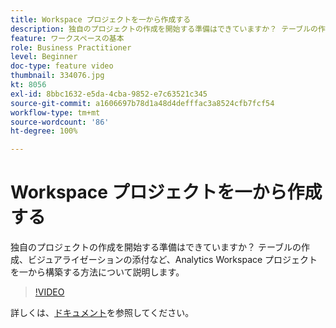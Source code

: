 ```yaml
---
title: Workspace プロジェクトを一から作成する
description: 独自のプロジェクトの作成を開始する準備はできていますか？ テーブルの作成、ビジュアライゼーションの添付など、Analytics Workspace プロジェクトを一から構築する方法について説明します。
feature: ワークスペースの基本
role: Business Practitioner
level: Beginner
doc-type: feature video
thumbnail: 334076.jpg
kt: 8056
exl-id: 8bbc1632-e5da-4cba-9852-e7c63521c345
source-git-commit: a1606697b78d1a48d4defffac3a8524cfb7fcf54
workflow-type: tm+mt
source-wordcount: '86'
ht-degree: 100%

---
```


# Workspace プロジェクトを一から作成する

独自のプロジェクトの作成を開始する準備はできていますか？ テーブルの作成、ビジュアライゼーションの添付など、Analytics Workspace プロジェクトを一から構築する方法について説明します。

>[!VIDEO](https://video.tv.adobe.com/v/334076/?quality=12&learn=on)

詳しくは、[ドキュメント](https://experienceleague.adobe.com/docs/analytics/analyze/analysis-workspace/home.html?lang=ja)を参照してください。
